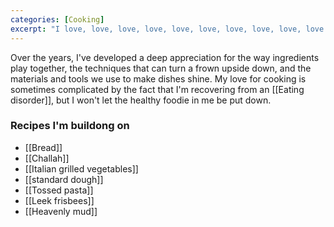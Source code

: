 ```yaml
---
categories: [Cooking]
excerpt: "I love, love, love, love, love, love, love, love, love, love to cook."
---
```

Over the years, I've developed a deep appreciation for the way ingredients play together, the techniques that can turn a frown upside down, and the materials and tools we use to make dishes shine. My love for cooking is sometimes complicated by the fact that I'm recovering from an [[Eating disorder]], but I won't let the healthy foodie in me be put down.

### Recipes I'm buildong on
- [[Bread]]
- [[Challah]]
- [[Italian grilled vegetables]]
- [[standard dough]]
- [[Tossed pasta]]
- [[Leek frisbees]]
- [[Heavenly mud]]